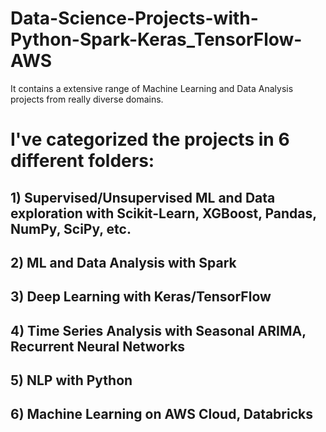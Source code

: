 # Data-Science-Projects-with-Python-Spark-Keras_TensorFlow-AWS
It contains a extensive range of Machine Learning and Data Analysis projects from really diverse domains.
# I've categorized the projects in 6 different folders:
## 1) Supervised/Unsupervised ML and Data exploration with Scikit-Learn, XGBoost, Pandas, NumPy, SciPy, etc.
## 2) ML and Data Analysis with Spark
## 3) Deep Learning with Keras/TensorFlow
## 4) Time Series Analysis with Seasonal ARIMA, Recurrent Neural Networks
## 5) NLP with Python
## 6) Machine Learning on AWS Cloud, Databricks

